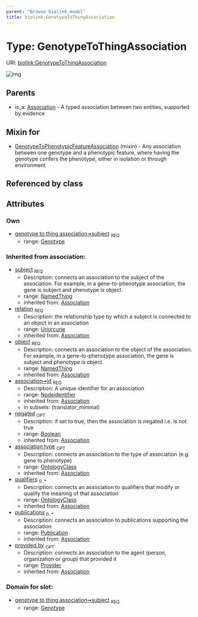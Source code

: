 ```yaml
---
parent: "Browse biolink_model"
title: biolink:GenotypeToThingAssociation
---
```


# Type: GenotypeToThingAssociation




URI: [biolink:GenotypeToThingAssociation](https://w3id.org/biolink/vocab/GenotypeToThingAssociation)

![img](http://yuml.me/diagram/nofunky;dir:TB/class/\[Provider]<provided%20by(i)%200..1-%20\[GenotypeToThingAssociation&#124;relation(i):uriorcurie;id(i):nodeidentifier;negated(i):boolean%20%3F],%20\[Publication]<publications(i)%200..*-%20\[GenotypeToThingAssociation],%20\[OntologyClass]<qualifiers(i)%200..*-%20\[GenotypeToThingAssociation],%20\[OntologyClass]<association%20type(i)%200..1-%20\[GenotypeToThingAssociation],%20\[NamedThing]<object(i)%201..1-%20\[GenotypeToThingAssociation],%20\[Genotype]<subject%201..1-%20\[GenotypeToThingAssociation],%20\[GenotypeToPhenotypicFeatureAssociation]uses%20-.->\[GenotypeToThingAssociation],%20\[Association]^-\[GenotypeToThingAssociation])

## Parents

 *  is_a: [Association](Association.md) - A typed association between two entities, supported by evidence

## Mixin for

 * [GenotypeToPhenotypicFeatureAssociation](GenotypeToPhenotypicFeatureAssociation.md) (mixin)  - Any association between one genotype and a phenotypic feature, where having the genotype confers the phenotype, either in isolation or through environment

## Referenced by class


## Attributes


### Own

 * [genotype to thing association➞subject](genotype_to_thing_association_subject.md)  <sub>REQ</sub>
    * range: [Genotype](Genotype.md)

### Inherited from association:

 * [subject](subject.md)  <sub>REQ</sub>
    * Description: connects an association to the subject of the association. For example, in a gene-to-phenotype association, the gene is subject and phenotype is object.
    * range: [NamedThing](NamedThing.md)
    * inherited from: [Association](Association.md)
 * [relation](relation.md)  <sub>REQ</sub>
    * Description: the relationship type by which a subject is connected to an object in an association
    * range: [Uriorcurie](types/Uriorcurie.md)
    * inherited from: [Association](Association.md)
 * [object](object.md)  <sub>REQ</sub>
    * Description: connects an association to the object of the association. For example, in a gene-to-phenotype association, the gene is subject and phenotype is object.
    * range: [NamedThing](NamedThing.md)
    * inherited from: [Association](Association.md)
 * [association➞id](association_id.md)  <sub>REQ</sub>
    * Description: A unique identifier for an association
    * range: [Nodeidentifier](types/Nodeidentifier.md)
    * inherited from: [Association](Association.md)
    * in subsets: (translator_minimal)
 * [negated](negated.md)  <sub>OPT</sub>
    * Description: if set to true, then the association is negated i.e. is not true
    * range: [Boolean](types/Boolean.md)
    * inherited from: [Association](Association.md)
 * [association type](association_type.md)  <sub>OPT</sub>
    * Description: connects an association to the type of association (e.g. gene to phenotype)
    * range: [OntologyClass](OntologyClass.md)
    * inherited from: [Association](Association.md)
 * [qualifiers](qualifiers.md)  <sub>0..*</sub>
    * Description: connects an association to qualifiers that modify or qualify the meaning of that association
    * range: [OntologyClass](OntologyClass.md)
    * inherited from: [Association](Association.md)
 * [publications](publications.md)  <sub>0..*</sub>
    * Description: connects an association to publications supporting the association
    * range: [Publication](Publication.md)
    * inherited from: [Association](Association.md)
 * [provided by](provided_by.md)  <sub>OPT</sub>
    * Description: connects an association to the agent (person, organization or group) that provided it
    * range: [Provider](Provider.md)
    * inherited from: [Association](Association.md)

### Domain for slot:

 * [genotype to thing association➞subject](genotype_to_thing_association_subject.md)  <sub>REQ</sub>
    * range: [Genotype](Genotype.md)
